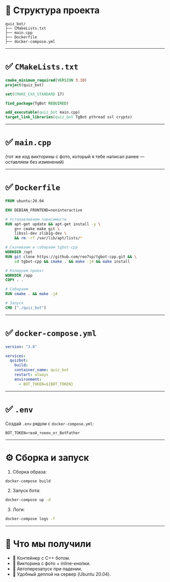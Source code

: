 # 📂 Структура проекта

```
quiz_bot/
├── CMakeLists.txt
├── main.cpp
├── Dockerfile
├── docker-compose.yml
```

---

# ✅ `CMakeLists.txt`

```cmake
cmake_minimum_required(VERSION 3.10)
project(quiz_bot)

set(CMAKE_CXX_STANDARD 17)

find_package(TgBot REQUIRED)

add_executable(quiz_bot main.cpp)
target_link_libraries(quiz_bot TgBot pthread ssl crypto)
```

---

# ✅ `main.cpp`

(тот же код викторины с фото, который я тебе написал ранее — оставляем без изменений)

---

# ✅ `Dockerfile`

```dockerfile
FROM ubuntu:20.04

ENV DEBIAN_FRONTEND=noninteractive

# Устанавливаем зависимости
RUN apt-get update && apt-get install -y \
    g++ cmake make git \
    libssl-dev zlib1g-dev \
    && rm -rf /var/lib/apt/lists/*

# Скачиваем и собираем tgbot-cpp
WORKDIR /opt
RUN git clone https://github.com/reo7sp/tgbot-cpp.git && \
    cd tgbot-cpp && cmake . && make -j4 && make install

# Копируем проект
WORKDIR /app
COPY . .

# Собираем
RUN cmake . && make -j4

# Запуск
CMD ["./quiz_bot"]
```

---

# ✅ `docker-compose.yml`

```yaml
version: "3.8"

services:
  quizbot:
    build: .
    container_name: quiz_bot
    restart: always
    environment:
      - BOT_TOKEN=${BOT_TOKEN}
```

---

# ✅ `.env`

Создай `.env` рядом с `docker-compose.yml`:

```
BOT_TOKEN=твой_токен_от_BotFather
```

---

# ⚙️ Сборка и запуск

1. Сборка образа:

```bash
docker-compose build
```

2. Запуск бота:

```bash
docker-compose up -d
```

3. Логи:

```bash
docker-compose logs -f
```

---

# 🚀 Что мы получили

* 🐳 Контейнер с C++ ботом.
* 📸 Викторина с фото + inline-кнопки.
* 🔄 Автоперезапуск при падении.
* 🧩 Удобный деплой на сервер (Ubuntu 20.04).

